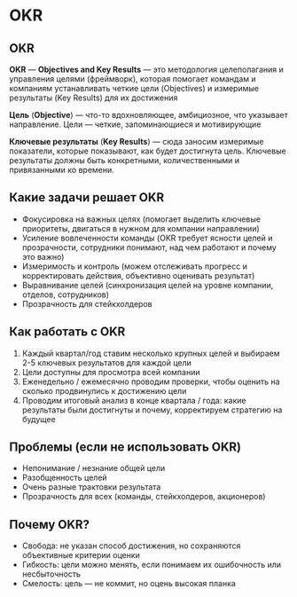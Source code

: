 # OKR

## OKR

**OKR** — **Objectives and Key Results** — это методология целеполагания и управления целями (фреймворк), которая помогает командам и компаниям устанавливать четкие цели (Objectives) и измеримые результаты (Key Results) для их достижения

**Цель** (**Objective**) — что-то вдохновляющее, амбициозное, что указывает направление. Цели — четкие, запоминающиеся и мотивирующие

**Ключевые результаты** (**Key Results**) — сюда заносим измеримые показатели, которые показывают, как будет достигнута цель. Ключевые результаты должны быть конкретными, количественными и привязанными ко времени.

## Какие задачи решает OKR

* Фокусировка на важных целях (помогает выделить ключевые приоритеты, двигаться в нужном для компании направлении)
* Усиление вовлеченности команды (OKR требует ясности целей и прозрачности, сотрудники понимают, над чем работают и почему это важно)
* Измеримость и контроль (можем отслеживать прогресс и корректировать действия, объективно оценивать результат)
* Выравнивание целей (синхронизация целей на уровне компании, отделов, сотрудников)
* Прозрачность для стейкхолдеров

## Как работать с OKR

1. Каждый квартал/год ставим несколько крупных целей и выбираем 2-5 ключевых результатов для каждой цели
2. Цели доступны для просмотра всей компании
3. Еженедельно / ежемесячно проводим проверки, чтобы оценить на сколько продвинулись к достижению цели
4. Проводим итоговый анализ в конце квартала / года: какие результаты были достигнуты и почему, корректируем стратегию на будущее

## Проблемы (если не использовать OKR)

* Непонимание / незнание общей цели
* Разобщенность целей
* Очень разные трактовки результата
* Прозрачность для всех (команды, стейкхолдеров, акционеров)

## Почему OKR?

* Свобода: не указан способ достижения, но сохраняются объективные критерии оценки
* Гибкость: цели можно менять, если понимаем их ошибочность или несбыточность
* Смелость: цель — не коммит, но оцень высокая планка
